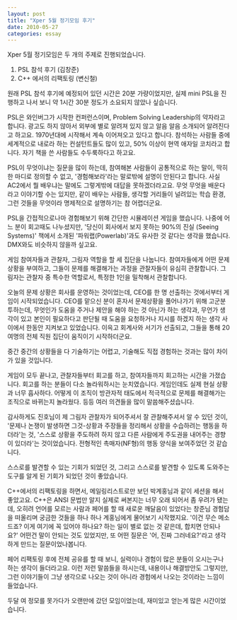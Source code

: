 ```yaml
---
layout: post
title: "Xper 5월 정기모임 후기"
date: 2010-05-27
categories: essay
---
```


Xper 5월 정기모임은 두 개의 주제로 진행되었습니다.

 1. PSL 참석 후기 (김창준)
 2. C++ 에서의 리팩토링 (변신철)

원래 PSL 참석 후기에 예정되어 있던 시간은 20분 가량이었지만, 실제 mini PSL을 진행하고 나서 보니 약 1시간 30분 정도가 소요되지 않았나 싶습니다.

PSL은 와인버그가 시작한 컨퍼런스이며, Problem Solving Leadership의 약자라고 합니다. 광고도 하지 않아서 외부에 별로 알려져 있지 않고 알음 알음 소개되어 알려진다고 하고요. 1970년대에 시작해서 계속 이어져오고 있다고 합니다. 참석하는 사람들 중에 세계적으로 내로라 하는 컨설턴트들도 많이 있고, 50% 이상이 현역 애자일 코치라고 합니다. 자기 책을 쓴 사람들도 수두룩하다고 하고요.

PSL이 무엇이냐는 질문을 많이 하는데, 참여해본 사람들이 공통적으로 하는 말이, 딱히 한 마디로 정의할 수 없고, '경험해보라'라는 말로밖에 설명이 안된다고 합니다. 사실 AC2에서 뭘 배우냐는 말에도 그렇게밖에 대답을 못하겠더라고요. 무엇 무엇을 배운다라고 이야기할 수는 있지만, 같이 배우는 사람들, 생각할 거리들이 널려있는 학습 환경, 그런 것들을 무엇이라 명제적으로 설명하기는 참 어렵더군요.

PSL을 간접적으로나마 경험해보기 위해 간단한 시뮬레이션 게임을 했습니다. 나중에 어느 분이 회고때도 나누셨지만, '당신이 회사에서 보지 못하는 90%의 진실 (Seeing Systems)' 책에서 소개된 '파워랩(Powerlab)'과도 유사한 것 같다는 생각을 했습니다. DMX와도 비슷하지 않을까 싶고요.

게임 참여자들과 관찰자, 그림자 역할을 할 세 집단을 나눕니다. 참여자들에게 어떤 문제상황을 부여하고, 그들이 문제를 해결해가는 과정을 관찰자들이 유심히 관찰합니다. 그림자는 관찰자 중 특수한 역할로서, 특정한 1인을 밀착해서 관찰합니다.

오늘의 문제 상황은 회사를 운영하는 것이었는데, CEO를 한 명 선출하는 것에서부터 게임이 시작되었습니다. CEO를 맡으신 분이 혼자서 문제상황을 풀어나가기 위해 고군분투하는데, 무엇인가 도움을 주거나 제안을 해야 하는 것 아닌가 하는 생각과, 무언가 생각이 있고 본인이 필요하다고 판단될 때 도움을 요청하거나 지시를 하겠지 하는 생각 사이에서 한동안 지켜보고 있었습니다. 이윽고 회계사와 서기가 선출되고, 그들을 통해 20여명의 전체 직원 집단이 움직이기 시작하더군요. 

중간 중간의 상황들을 다 기술하기는 어렵고, 기술해도 직접 경험하는 것과는 많이 차이가 있을 것입니다.

게임이 모두 끝나고, 관찰자들부터 회고를 하고, 참여자들까지 회고하는 시간을 가졌습니다. 회고를 하는 분들이 다소 놀라워하시는 눈치였습니다. 게임인데도 실제 현실 상황과 너무 흡사하다. 어떻게 이 조직이 방관자적 태도에서 적극적으로 문제를 해결해가는 조직으로 바뀌는지 놀라웠다. 등등 여러 의견들을 많이 말씀해주셨습니다.

감사하게도 진호님이 제 그림자 관찰자가 되어주셔서 잘 관찰해주셔서 알 수 있던 것이, '문제나 논쟁이 발생하면 그것-상황과 주장들을 정리해서 상황을 수습하려는 행동을 하더라'는 것, '스스로 상황을 주도하려 하지 않고 다른 사람에게 주도권을 내어주는 경향이 있더라'는 것이었습니다. 전형적인 촉매자(NF형)의 행동 양식을 보여주었던 것 같습니다.

스스로를 발견할 수 있는 기회가 되었던 것, 그리고 스스로를 발견할 수 있도록 도와주는 도구를 알게 된 기회가 되었던 것이 좋았습니다.

C++에서의 리팩토링을 하면서, 메일링리스트로만 보던 박계홍님과 같이 세션을 해서 좋았고요. C++은 ANSI 문법만 알지 실제로 써본지는 너무 오래 되어서 좀 우려가 됐는데, 오히려 언어를 모르는 사람과 페어를 할 때 새로운 깨달음이 있었다는 창준님 경험담을 떠올리며 궁금한 것들을 하나 하나 계홍님에게 물어보기 시작했지요. '이건 무슨 메소드죠? 이게 여기에 꼭 있어야 하나요? 하는 일이 별로 없는 것 같은데, 합치면 안되나요?' 어떤건 말이 안되는 것도 있었지만, 또 어떤 질문은 '어, 진짜 그러네요?'라고 생각하게 만드는 질문이었나봅니다.

페어 리팩토링 후에 전체 공유를 할 때 보니, 실력이나 경험이 많은 분들이 오시는구나 하는 생각이 들더라고요. 이런 저런 말씀들을 하시는데, 내용이나 해결방안도 그렇지만, 그런 이야기들이 그냥 생각으로 나오는 것이 아니라 경험에서 나오는 것이라는 느낌이 들었습니다.

두달 여 정모를 못가다가 오랜만에 갔던 모임이었는데, 재미있고 얻는게 많은 시간이었습니다.

       
